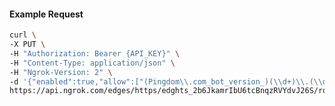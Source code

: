<!-- Code generated for API Clients. DO NOT EDIT. -->

#### Example Request

```bash
curl \
-X PUT \
-H "Authorization: Bearer {API_KEY}" \
-H "Content-Type: application/json" \
-H "Ngrok-Version: 2" \
-d '{"enabled":true,"allow":["(Pingdom\\.com_bot_version_)(\\d+)\\.(\\d+)"],"deny":["(made_up_bot)/(\\d+)\\.(\\d+)"]}' \
https://api.ngrok.com/edges/https/edghts_2b6JkamrIbU6tcBnqzRVYdvJ26S/routes/edghtsrt_2b6JkayHegWRqtg1inifSI5ohru/user_agent_filter
```
